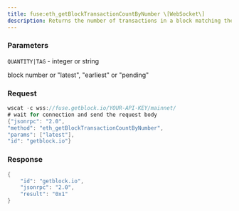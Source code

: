 ```yaml
---
title: fuse:eth_getBlockTransactionCountByNumber \[WebSocket\]
description: Returns the number of transactions in a block matching the given blocknumber.
---
```


### Parameters


`QUANTITY|TAG` - integer or string

block number or "latest", "earliest" or "pending"

### Request

``` java
wscat -c wss://fuse.getblock.io/YOUR-API-KEY/mainnet/ 
# wait for connection and send the request body 
{"jsonrpc": "2.0",
"method": "eth_getBlockTransactionCountByNumber",
"params": ["latest"],
"id": "getblock.io"}
```

###  Response

``` java
{
    "id": "getblock.io",
    "jsonrpc": "2.0",
    "result": "0x1"
}
```

